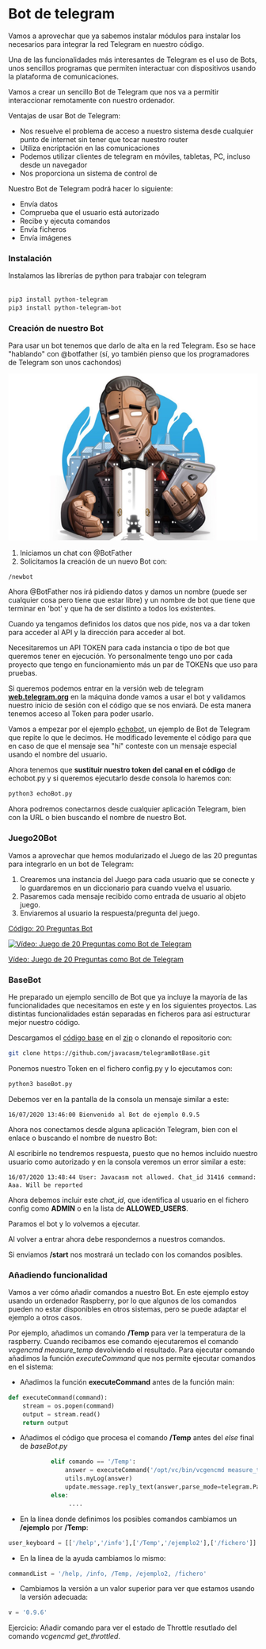 # Bot de telegram

Vamos a aprovechar que ya sabemos instalar módulos para instalar los necesarios para integrar la red Telegram en nuestro código.

Una de las funcionalidades más interesantes de Telegram es el uso de Bots, unos sencillos programas que permiten interactuar con dispositivos usando la plataforma de comunicaciones.

Vamos a crear un sencillo Bot de Telegram que nos va a permitir interaccionar remotamente con nuestro ordenador. 

Ventajas de usar Bot de Telegram:

* Nos resuelve el problema de acceso a nuestro sistema desde cualquier punto de internet sin tener que tocar nuestro router
* Utiliza encriptación en las comunicaciones
* Podemos utilizar clientes de telegram en móviles, tabletas, PC, incluso desde un navegador
* Nos proporciona un sistema de control de

Nuestro Bot de Telegram  podrá hacer lo siguiente:

* Envía datos
* Comprueba que el usuario está autorizado
* Recibe y ejecuta comandos
* Envía ficheros
* Envía imágenes


### Instalación

Instalamos las librerías de python para trabajar con telegram


```bash

pip3 install python-telegram
pip3 install python-telegram-bot

```
### Creación de nuestro Bot

Para usar un bot tenemos que darlo de alta en la red Telegram. Eso se hace "hablando" con @botfather (sí, yo también pienso que los programadores de Telegram son unos cachondos)

![BotFather-Icon](./images/BotFather-Icon.jpg)

1. Iniciamos un chat con @BotFather
2. Solicitamos la creación de un nuevo Bot con:


```
/newbot
```

Ahora @BotFather nos irá pidiendo datos y damos un nombre (puede ser cualquier cosa pero tiene que estar libre) y un nombre de bot que tiene que terminar en 'bot' y que ha de ser distinto a todos los existentes. 

Cuando ya tengamos definidos los datos que nos pide, nos va a dar token para acceder al API y la dirección para acceder al bot.

Necesitaremos un API TOKEN para cada instancia o tipo de bot que queremos tener en ejecución. Yo personalmente tengo uno por cada proyecto que tengo en funcionamiento más un par de TOKENs que uso para pruebas.

Si queremos podemos entrar en la versión web de telegram [**web.telegram.org**](http://web.telegram.org) en la máquina donde vamos a usar el bot y validamos nuestro inicio de sesión con el código que se nos enviará. De esta manera tenemos acceso al Token para poder usarlo.

Vamos a empezar por el ejemplo [echobot](https://github.com/javacasm/CursoPython/raw/master/codigo/10.4.0.echoBot.py), un ejemplo de Bot de Telegram que repite lo que le decimos. He modificado levemente el código para que en caso de que el mensaje sea "hi" conteste con un mensaje especial usando el nombre del usuario. 

Ahora tenemos que **sustituir nuestro token del canal en el código** de echobot.py y si queremos ejecutarlo desde consola lo haremos con:

```sh
python3 echoBot.py
```

Ahora podremos conectarnos desde cualquier aplicación Telegram, bien con la URL o bien buscando el nombre de nuestro Bot.

### Juego20Bot

Vamos a aprovechar que hemos modularizado el Juego de las 20 preguntas para integrarlo en un bot de Telegram:

1. Crearemos una instancia del Juego para cada usuario que se conecte y lo guardaremos en un diccionario para cuando vuelva el usuario.
1. Pasaremos cada mensaje recibido como entrada de usuario al objeto juego.
1. Enviaremos al usuario la respuesta/pregunta del juego.

[Código: 20 Preguntas Bot](https://github.com/javacasm/CursoPython/raw/master/codigo/10.4.20PreguntasBot.py)

[![Vídeo: Juego de 20 Preguntas como Bot de Telegram](https://img.youtube.com/vi/rmdNa7WetVI/0.jpg)](https://drive.google.com/file/d/1TfbQAMiXknZh5HQppVySaB7xIog9IQIy/view?usp=sharing)

[Vídeo: Juego de 20 Preguntas como Bot de Telegram](https://drive.google.com/file/d/1TfbQAMiXknZh5HQppVySaB7xIog9IQIy/view?usp=sharing)


### BaseBot

He preparado un ejemplo sencillo de Bot que ya incluye la mayoría de las funcionalidades que necesitamos en este y en los siguientes proyectos. Las distintas funcionalidades están separadas en ficheros para así estructurar mejor nuestro código.

Descargamos el [código base](https://github.com/javacasm/telegramBotBase) en el [zip](https://github.com/javacasm/telegramBotBase/archive/master.zip) o clonando el repositorio con:

```sh
git clone https://github.com/javacasm/telegramBotBase.git
```

Ponemos nuestro Token en el fichero config.py y lo ejecutamos con:

```sh
python3 baseBot.py
```

Debemos ver en la pantalla de la consola un mensaje similar a este:

```
16/07/2020 13:46:00 Bienvenido al Bot de ejemplo 0.9.5
```

Ahora nos conectamos desde alguna aplicación Telegram, bien con el enlace o buscando el nombre de nuestro Bot:

Al escribirle no tendremos respuesta, puesto que no hemos incluido nuestro usuario como autorizado y en la consola veremos un error similar a este:
```
16/07/2020 13:48:44 User: Javacasm not allowed. Chat_id 31416 command: Aaa. Will be reported
```

Ahora debemos incluir este *chat_id*, que identifica al usuario en el fichero config como **ADMIN** o en la lista de **ALLOWED_USERS**.

Paramos el bot y lo volvemos a ejecutar.

Al volver a entrar ahora debe respondernos a nuestros comandos.

Si enviamos **/start** nos mostrará un teclado con los comandos posibles.

### Añadiendo funcionalidad

Vamos a ver cómo añadir comandos a nuestro Bot. En este ejemplo estoy usando un ordenador Raspberry, por lo que algunos de los comandos pueden no estar disponibles en otros sistemas, pero se puede adaptar el ejemplo a otros casos.

Por ejemplo, añadimos un comando **/Temp** para ver la temperatura de la raspberry. Cuando recibamos ese comando ejecutaremos el comando *vcgencmd measure_temp* devolviendo el resultado. Para ejecutar comando añadimos la función *executeCommand* que nos permite ejecutar comandos en el sistema:

* Añadimos la función **executeCommand** antes de la función main:

```python
def executeCommand(command): 
    stream = os.popen(command) 
    output = stream.read() 
    return output

```

* Añadimos el código que procesa el comando **/Temp** antes del *else* final de *baseBot.py* 

```python
            elif comando == '/Temp':
                answer = executeCommand('/opt/vc/bin/vcgencmd measure_temp')
                utils.myLog(answer)
                update.message.reply_text(answer,parse_mode=telegram.ParseMode.MARKDOWN,reply_markup = user_keyboard_markup)
            else:
                 ....

```

* En la línea donde definimos los posibles comandos cambiamos un **/ejemplo** por **/Temp**:

```python
user_keyboard = [['/help','/info'],['/Temp','/ejemplo2'],['/fichero']]
```
* En la línea de la ayuda cambiamos lo mismo:

```python
commandList = '/help, /info, /Temp, /ejemplo2, /fichero'
```
* Cambiamos la versión a un valor superior para ver que estamos usando la versión adecuada:

```python
v = '0.9.6'
```

Ejercicio: Añadir comando para ver el estado de Throttle resutlado del comando *vcgencmd get_throttled*.


